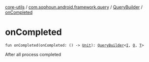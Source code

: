 [core-utils](../../index.md) / [com.sophoun.android.framework.query](../index.md) / [QueryBuilder](index.md) / [onCompleted](./on-completed.md)

# onCompleted

`fun onCompleted(onCompleted: () -> `[`Unit`](https://kotlinlang.org/api/latest/jvm/stdlib/kotlin/-unit/index.html)`): `[`QueryBuilder`](index.md)`<`[`I`](index.md#I)`, `[`O`](index.md#O)`, `[`T`](index.md#T)`>`

After all process completed

